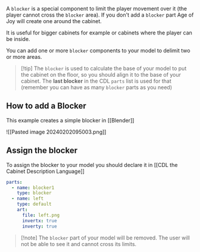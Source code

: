  A `blocker` is a special component to limit the player movement over it (the player cannot cross the `blocker` area). If you don't add a `blocker` part Age of Joy will create one around the cabinet. 

It is useful for bigger cabinets for example or cabinets where the player can be inside.

You can add one or more `blocker` components to your model to delimit two or more areas.

> [!tip]   The `blocker` is used to calculate the base of your model to put the cabinet on the floor, so  you should align it to the base of your cabinet. The **last blocker** in the CDL `parts` list is used for that (remember you can have as many `blocker` parts as you need)

## How to add a Blocker

This example creates a simple blocker in [[Blender]]

![[Pasted image 20240202095003.png]]
## Assign the blocker

To assign the blocker to your model you should declare it in [[CDL the Cabinet Description Language]]

```yaml title="description.yaml"
parts:
  - name: blocker1
    type: blocker
  - name: left
    type: default
    art: 
      file: left.png
      invertx: true
      inverty: true
```

> [!note] The `blocker` part of your model will be removed. The user will not be able to see it and cannot cross its limits.

